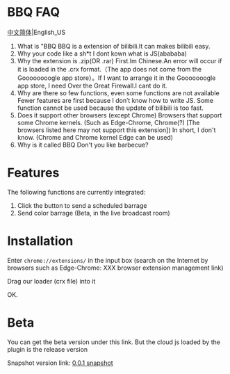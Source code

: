 # BBQ FAQ
[中文简体](https://github.com/ilrua/BBQ/blob/main/README.md)|English_US

1. What is "BBQ
BBQ is a extension of bilibili.It can makes bilibili easy.
2. Why your code like a sh*t
I dont kown what is JS(abababa)
3. Why the extension is .zip(OR .rar)
First.Im Chinese.An error will occur if it is loaded in the .crx format.（The app does not come from the Goooooooogle app store）。If I want to arrange it in the Gooooooogle app store, I need Over the Great Firewall.I cant do it.
4. Why are there so few functions, even some functions are not available
Fewer features are first because I don’t know how to write JS. Some function cannot be used because the update of bilibili is too fast.
5. Does it support other browsers (except Chrome)
Browsers that support some Chrome kernels. (Such as Edge-Chrome, Chrome(?) [The browsers listed here may not support this extension]) In short, I don't know.
(Chrome and Chrome kernel Edge can be used)
6. Why is it called BBQ
Don't you like barbecue?
# Features
The following functions are currently integrated:
1. Click the button to send a scheduled barrage
2. Send color barrage (Beta, in the live broadcast room)

# Installation

Enter `chrome://extensions/` in the input box (search on the Internet by browsers such as Edge-Chrome: XXX browser extension management link)

Drag our loader (crx file) into it

OK.


# Beta
You can get the beta version under this link. But the cloud js loaded by the plugin is the release version

Snapshot version link: [0.0.1 snapshot](https://github.com/ilrua/BBQ/blob/main/flashpic/bbq0.0.1.crx)

